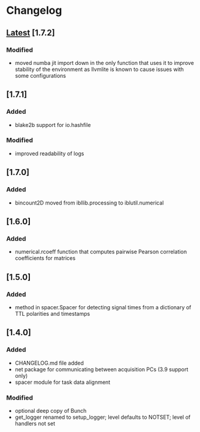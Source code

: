 # Changelog
## [Latest](https://github.com/int-brain-lab/iblutil/commits/main) [1.7.2]

### Modified

- moved numba jit import down in the only function that uses it to improve stability of the environment
as llvmlite is known to cause issues with some configurations

##  [1.7.1]

### Added

- blake2b support for io.hashfile

### Modified

- improved readability of logs

## [1.7.0]

### Added

- bincount2D moved from ibllib.processing to iblutil.numerical

## [1.6.0]

### Added

- numerical.rcoeff function that computes pairwise Pearson correlation coefficients for matrices

## [1.5.0]

### Added

- method in spacer.Spacer for detecting signal times from a dictionary of TTL polarities and timestamps

## [1.4.0]

### Added

- CHANGELOG.md file added
- net package for communicating between acquisition PCs (3.9 support only)
- spacer module for task data alignment

### Modified

- optional deep copy of Bunch
- get_logger renamed to setup_logger; level defaults to NOTSET; level of handlers not set

